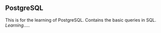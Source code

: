 ## PostgreSQL

This is for the learning of PostgreSQL. Contains the basic queries in SQL.
*Learning.....*